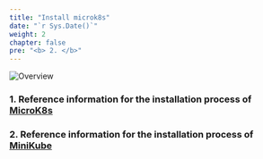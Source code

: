 ```yaml
---
title: "Install microk8s"
date: "`r Sys.Date()`"
weight: 2
chapter: false
pre: "<b> 2. </b>"
---
```


![Overview](/fcj-ss2-workshop-002/images/1-Basic_concepts./11.png)

### 1. Reference information for the installation process of [MicroK8s](https://microk8s.io/)

### 2. Reference information for the installation process of [MiniKube](https://minikube.sigs.k8s.io/docs/start/?arch=%2Flinux%2Fx86-64%2Fstable%2Fbinary+download) 
